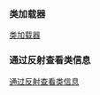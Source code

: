 ### 类加载器
[类加载器](https://github.com/ningbaoqi/Java/blob/master/README-load.md)
### 通过反射查看类信息
[通过反射查看类信息](https://github.com/ningbaoqi/Java/blob/master/README-f1.md)
